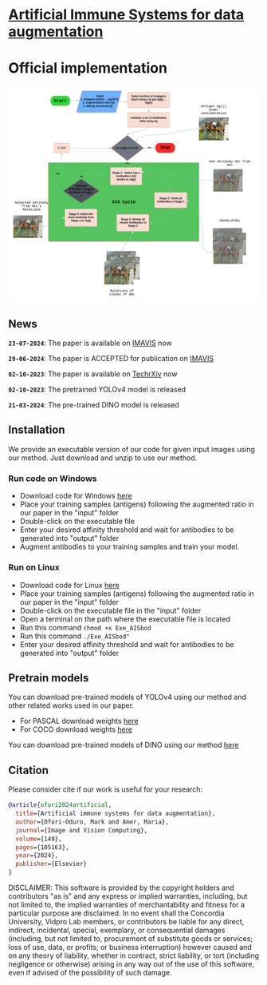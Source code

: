# [Artificial Immune Systems for data augmentation](https://www.sciencedirect.com/science/article/abs/pii/S0262885624002683)
# Official implementation
![AISbod_Overview](figures/AISbod_flowchart_3.png)

## News

**`23-07-2024`**: The paper is available on [IMAVIS](https://www.sciencedirect.com/science/article/abs/pii/S0262885624002683) now

**`29-06-2024`**: The paper is ACCEPTED for publication on [IMAVIS](https://www.sciencedirect.com/journal/image-and-vision-computing)

**`02-10-2023`**: The paper is available on [TechrXiv](https://www.techrxiv.org/articles/preprint/Defence_against_Image_Distortions_using_Artificial_Immune_Systems/24190293) now

**`02-10-2023`**: The pretrained YOLOv4 model is released

**`21-03-2024`**: The pre-trained DINO model is released

## Installation

We provide an executable version of our code for given input images using our method. Just download and unzip to use our method.

### Run code on Windows
* Download code for Windows [here](https://drive.google.com/file/d/1awDgsXVG7j0Qnr35NyzYM2_3bTWNedOf/view?usp=drive_link)
* Place your training samples (antigens) following the augmented ratio in our paper in the "input" folder
* Double-click on the executable file
* Enter your desired affinity threshold and wait for antibodies to be generated into "output" folder
* Augment antibodies to your training samples and train your model. 

### Run on Linux
* Download code for Linux [here](https://drive.google.com/file/d/1OMGSsV5F9OIj8ijEhEaV7OkFeeQJWbQi/view?usp=drive_link)
* Place your training samples (antigens) following the augmented ratio in our paper in the "input" folder
* Double-click on the executable file in the "input" folder
* Open a terminal on the path where the executable file is located
* Run this command ```chmod +x Exe_AISbod ```
* Run this command ```./Exe_AISbod"```
* Enter your desired affinity threshold and wait for antibodies to be generated into "output" folder


## Pretrain models

You can download pre-trained models of YOLOv4 using our method and other related works used in our paper.
* For PASCAL download weights [here](https://drive.google.com/drive/folders/1-8DJR3tC9bHC6OAwCEpzonL3WSUUhO0d?usp=sharing)
* For COCO download weights [here](https://drive.google.com/drive/folders/1QwG-4RNs8rmzsJ2ZgtSLgrcSJHLrduDp?usp=sharing)

You can download pre-trained models of DINO using our method [here](https://drive.google.com/drive/folders/1SL3RrbVdYU_Es8iKsZUAjo21_2iyjM76?usp=drive_link)



## Citation
Please consider cite if our work is useful for your research:

```Bibtex
@article{ofori2024artificial,
  title={Artificial immune systems for data augmentation},
  author={Ofori-Oduro, Mark and Amer, Maria},
  journal={Image and Vision Computing},
  volume={149},
  pages={105163},
  year={2024},
  publisher={Elsevier}
}
```

 DISCLAIMER:
This software is provided by the copyright holders and contributors "as is" and any express or implied warranties, including, but not  limited to, the implied warranties of merchantability and fitness for 
a particular purpose are disclaimed. In no event shall the Concordia University, Vidpro Lab members, or 
contributors be liable for any direct, indirect, incidental, special, exemplary, or consequential damages (including, but not limited to, procurement of substitute goods or services; loss of use, data, or 
profits; or business interruption) however caused and on any theory of liability, whether in contract, strict liability, or tort (including negligence or otherwise) arising in any way out of the use of this software, even if advised of the possibility of such damage.

